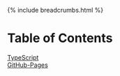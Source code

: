 {% include breadcrumbs.html %}

# Table of Contents

[TypeScript](TypeScript)  
[GitHub-Pages](GitHub-Pages)  
